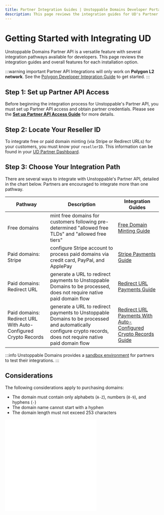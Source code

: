 ```yaml
---
title: Partner Integration Guides | Unstoppable Domains Developer Portal
description: This page reviews the integration guides for UD's Partner API feature. This feature works for Polygon domains.
---
```


# Getting Started with Integrating UD

Unstoppable Domains Partner API is a versatile feature with several integration pathways available for developers. This page reviews the integration guides and overall features for each installation option.

:::warning important
Partner API Integrations will only work on **Polygon L2 network**. See the [Polygon Developer Integration Guide](/polygon/polygon-migration-guide.md) to get started.
:::

## Step 1: Set up Partner API Access

Before beginning the integration process for Unstoppable's Partner API, you must set up Partner API access and obtain partner credentials. Please see the **[Set up Partner API Access Guide](index.md)** for more details.

## Step 2: Locate Your Reseller ID

To integrate free or paid domain minting (via Stripe or Redirect URLs) for your customers, you must know your `resellerID`. This information can be found in your [UD Partner Dashboard](https://unstoppabledomains.com/resellers).

## Step 3: Choose Your Integration Path

There are several ways to integrate with Unstoppable's Partner API, detailed in the chart below. Partners are encouraged to integrate more than one pathway.

| Pathway | Description | Integration Guides |
| - | - | - |
| Free domains | mint free domains for customers following pre-determined "allowed free TLDs" and "allowed free tiers" | [Free Domain Minting Guide](partner-integration-guides/mint-free-domains.md) |
| Paid domains: Stripe | configure Stripe account to process paid domains via credit card, PayPal, and ApplePay | [Stripe Payments Guide](partner-integration-guides/stripe-payments.md) |
| Paid domains: Redirect URL | generate a URL to redirect payments to Unstoppable Domains to be processed, does not require native paid domain flow | [Redirect URL Payments Guide](partner-integration-guides/redirect-url-payments.md) |
| Paid domains: Redirect URL With Auto-Configured Crypto Records | generate a URL to redirect payments to Unstoppable Domains to be processed and automatically configure crypto records, does not require native paid domain flow  | [Redirect URL Payments With Auto-Configured Crypto Records Guide](partner-integration-guides/redirect-url-payments-with-records.md) |

:::info
Unstoppable Domains provides a [sandbox environment](set-up-sandbox-for-testing.md) for partners to test their integrations.
:::

## Considerations

The following considerations apply to purchasing domains:

* The domain must contain only alphabets (`A-Z`), numbers (`0-9`), and hyphens (`-`)
* The domain name cannot start with a hyphen
* The domain length must not exceed 253 characters

<embed src="/snippets/_discord.md" />

<embed src="/snippets/_partner-survey-embed.md" />

